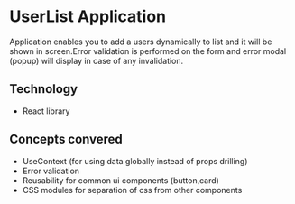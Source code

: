 # UserList Application

Application enables you to add a users dynamically to list
and it will be shown in screen.Error validation is performed 
on the form and error modal (popup) will display in case of any invalidation.

## Technology

* React library

## Concepts convered

* UseContext (for using data globally instead of props drilling)
* Error validation
* Reusability for common ui components (button,card)
* CSS modules for separation of css from other components
